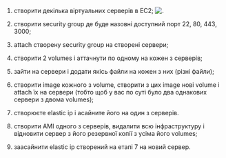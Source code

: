 1. створити декілька віртуальних серверів в EC2;
![.](https://github.com/iteadevops736567/vitaliy_sav4enko/M6/1.jpg)

2. створити security group де буде назовні доступний порт 22, 80, 443, 3000;


3. attach створену security group на створені сервери;


4. створити 2 volumes і аттачнути по одному на кожен з серверів;


5. зайти на сервери і додати якісь файли на кожен з них (різні файли);


6. створити image кожного з volume, створити з цих image нові volume і attach їх на сервери (тобто щоб у вас по суті було два однакових сервери з двома volumes);


7. створюєте elastic ip і асайните його на один з серверів.


8. створити AMI одного з серверів, видалити всю інфраструктуру і відновити сервер з його резервної копії з усіма його volumes;


9. заасайнити elastic ip створений на етапі 7 на новий сервер.
